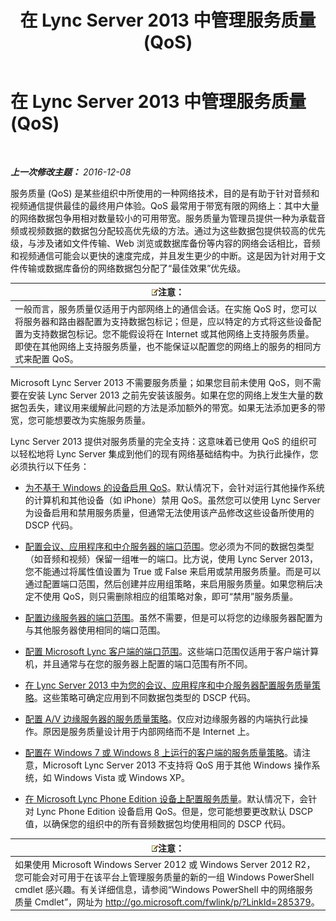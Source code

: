 ﻿---
title: 在 Lync Server 2013 中管理服务质量 (QoS)
TOCTitle: 在 Lync Server 2013 中管理服务质量 (QoS)
ms:assetid: ab1051c3-8380-4d72-86df-37a61b1e4a41
ms:mtpsurl: https://technet.microsoft.com/zh-cn/library/Gg405409(v=OCS.15)
ms:contentKeyID: 49313909
ms.date: 12/10/2016
mtps_version: v=OCS.15
ms.translationtype: HT
---

# 在 Lync Server 2013 中管理服务质量 (QoS)

 

_**上一次修改主题：** 2016-12-08_

服务质量 (QoS) 是某些组织中所使用的一种网络技术，目的是有助于针对音频和视频通信提供最佳的最终用户体验。QoS 最常用于带宽有限的网络上：其中大量的网络数据包争用相对数量较小的可用带宽。服务质量为管理员提供一种为承载音频或视频数据的数据包分配较高优先级的方法。通过为这些数据包提供较高的优先级，与涉及诸如文件传输、Web 浏览或数据库备份等内容的网络会话相比，音频和视频通信可能会以更快的速度完成，并且发生更少的中断。这是因为针对用于文件传输或数据库备份的网络数据包分配了“最佳效果”优先级。

<table>
<thead>
<tr class="header">
<th><img src="images/Dn783119.note(OCS.15).gif" title="note" alt="note" />注意：</th>
</tr>
</thead>
<tbody>
<tr class="odd">
<td>一般而言，服务质量仅适用于内部网络上的通信会话。在实施 QoS 时，您可以将服务器和路由器配置为支持数据包标记；但是，应以特定的方式将这些设备配置为支持数据包标记。您不能假设将在 Internet 或其他网络上支持服务质量。即使在其他网络上支持服务质量，也不能保证以配置您的网络上的服务的相同方式来配置 QoS。</td>
</tr>
</tbody>
</table>


Microsoft Lync Server 2013 不需要服务质量；如果您目前未使用 QoS，则不需要在安装 Lync Server 2013 之前先安装该服务。如果在您的网络上发生大量的数据包丢失，建议用来缓解此问题的方法是添加额外的带宽。如果无法添加更多的带宽，您可能想要改为实施服务质量。

Lync Server 2013 提供对服务质量的完全支持：这意味着已使用 QoS 的组织可以轻松地将 Lync Server 集成到他们的现有网络基础结构中。为执行此操作，您必须执行以下任务：

  - [为不基于 Windows 的设备启用 QoS](lync-server-2013-enabling-qos-for-devices-that-are-not-based-on-windows.md)。默认情况下，会针对运行其他操作系统的计算机和其他设备（如 iPhone）禁用 QoS。虽然您可以使用 Lync Server 为设备启用和禁用服务质量，但通常无法使用该产品修改这些设备所使用的 DSCP 代码。

  - [配置会议、应用程序和中介服务器的端口范围](lync-server-2013-configuring-port-ranges-for-your-conferencing-application-and-mediation-servers.md)。您必须为不同的数据包类型（如音频和视频）保留一组唯一的端口。比方说，使用 Lync Server 2013，您不能通过将属性值设置为 True 或 False 来启用或禁用服务质量。而是可以通过配置端口范围，然后创建并应用组策略，来启用服务质量。如果您稍后决定不使用 QoS，则只需删除相应的组策略对象，即可“禁用”服务质量。

  - [配置边缘服务器的端口范围](lync-server-2013-configuring-port-ranges-for-your-edge-servers.md)。虽然不需要，但是可以将您的边缘服务器配置为与其他服务器使用相同的端口范围。

  - [配置 Microsoft Lync 客户端的端口范围](lync-server-2013-configuring-port-ranges-for-your-microsoft-lync-clients.md)。这些端口范围仅适用于客户端计算机，并且通常与在您的服务器上配置的端口范围有所不同。

  - [在 Lync Server 2013 中为您的会议、应用程序和中介服务器配置服务质量策略](lync-server-2013-configuring-a-quality-of-service-policy-for-your-conferencing-application-and-mediation-servers.md)。这些策略可确定应用到不同数据包类型的 DSCP 代码。

  - [配置 A/V 边缘服务器的服务质量策略](lync-server-2013-configuring-a-quality-of-service-policy-for-your-a-v-edge-servers.md)。仅应对边缘服务器的内端执行此操作。原因是服务质量设计用于内部网络而不是 Internet 上。

  - [配置在 Windows 7 或 Windows 8 上运行的客户端的服务质量策略](lync-server-2013-configuring-quality-of-service-policies-for-clients-running-on-windows-7-or-windows-8.md)。请注意，Microsoft Lync Server 2013 不支持将 QoS 用于其他 Windows 操作系统，如 Windows Vista 或 Windows XP。

  - [在 Microsoft Lync Phone Edition 设备上配置服务质量](lync-server-2013-configuring-quality-of-service-on-microsoft-lync-phone-edition-devices.md)。默认情况下，会针对 Lync Phone Edition 设备启用 QoS。但是，您可能想要更改默认 DSCP 值，以确保您的组织中的所有音频数据包均使用相同的 DSCP 代码。

<table>
<thead>
<tr class="header">
<th><img src="images/Dn783119.note(OCS.15).gif" title="note" alt="note" />注意：</th>
</tr>
</thead>
<tbody>
<tr class="odd">
<td>如果使用 Microsoft Windows Server 2012 或 Windows Server 2012 R2，您可能会对可用于在该平台上管理服务质量的新的一组 Windows PowerShell cmdlet 感兴趣。有关详细信息，请参阅“Windows PowerShell 中的网络服务质量 Cmdlet”，网址为 <a href="http://go.microsoft.com/fwlink/p/?linkid=285379">http://go.microsoft.com/fwlink/p/?LinkId=285379</a>。</td>
</tr>
</tbody>
</table>

